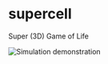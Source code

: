 # supercell
Super (3D) Game of Life

![Simulation demonstration](https://i.gyazo.com/3f0bc3520c67da9317c11a9f62db1f29.gif)
